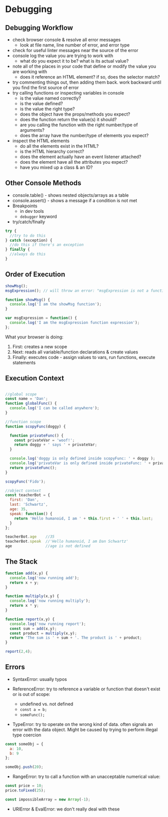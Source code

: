 # Debugging

## Debugging Workflow

- check browser console & resolve all error messages
  - look at file name, line number of error, and error type
- check for useful linter messages near the source of the error
- console log the value you are trying to work with
  - what do you expect it to be? what is its actual value?
- note all of the places in your code that define or modify the value you are working with
  - does it reference an HTML element? if so, does the selector match?
- try commenting things out, then adding them back. work backward until you find the first source of error
- try calling functions or inspecting variables in console
  - is the value named correctly?
  - is the value defined?
  - is the value the right type?
  - does the object have the props/methods you expect?
  - does the function return the value(s) it should?
  - are you calling the function with the right number/type of arguments?
  - does the array have the number/type of elements you expect?
- inspect the HTML elements
  - do all the elements exist in the HTML?
  - is the HTML hierarchy correct?
  - does the element actually have an event listener attached?
  - does the element have all the attributes you expect?
  - have you mixed up a class & an ID?

## Other Console Methods
- console.table() - shows nested objects/arrays as a table
- console.assert() - shows a message if a condition is not met
- Breakpoints
  - in dev tools
  - `debugger` keyword
- try/catch/finally

```javascript
try {
  //try to do this
} catch (exception) {
  //do this if there's an exception
} finally {
  //always do this
}
```


## Order of Execution

```javascript
showMsg();
msgExpression(); // will throw an error: "msgExpression is not a function"

function showMsg() {
  console.log('I am the showMsg function');
}

var msgExpression = function() {
  console.log('I am the msgExpression function expression');
};
```

What your browser is doing:
1. First: creates a new scope
2. Next: reads all variable/function declarations & create values
3. Finally: executes code - assign values to vars, run functions, execute statements


## Execution Context

```javascript

//global scope
const name = 'Dan';
function globalFunc() {
  console.log('I can be called anywhere');
}

//function scope
function scopyFunc(doggy) {

  function privateFunc() {
    const privateVar = 'woof!';
    return doggy + ' says ' + privateVar;
  }

  console.log('doggy is only defined inside scopyFunc: ' + doggy );
  console.log('privateVar is only defined inside privateFunc: ' + privateVar); // will throw an error: "privateVar is not defined"
  return privateFunc();
}

scopyFunc('Fido');

//object context
const teacherBot = {
  first: 'Dan',
  last: 'Schwartz',
  age: 35,
  speak: function() {
    return 'Hello humanoid, I am ' + this.first + ' ' + this.last;
  }
};

teacherBot.age    //35
teacherBot.speak  //'Hello humanoid, I am Dan Schwartz'
age               //age is not defined
```


## The Stack

```javascript
function add(x,y) {
  console.log('now running add');
  return x + y;
}

function multiply(x,y) {
  console.log('now running multiply');
  return x * y;
}

function report(x,y) {
  console.log('now running report');
  const sum = add(x,y);
  const product = multiply(x,y);
  return 'The sum is ' + sum + '. The product is ' + product;
}

report(2,4);
```

## Errors

- SyntaxError: usually typos
- ReferenceError: try to reference a variable or function that doesn't exist or is out of scope:
  - undefined vs. not defined
  - `const a = b;`
  - `someFunc();`

- TypeError: try to operate on the wrong kind of data. often signals an error with the data object. Might be caused by trying to perform illegal type coercion

```javascript
const someObj = {
  a: 10,
  b: 9
};

someObj.push(20);
```

- RangeError: try to call a function with an unacceptable numerical value:

```javascript
const price = 10;
price.toFixed(25);

const impossibleArray = new Array(-1);
```

- URIError & EvalError: we don't really deal with these